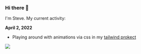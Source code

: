 ### Hi there 👋

<p>I'm Steve. My current activity:</p> 


<p><b>April 2, 2022</b></p>

<ul><li>Playing around with animations via css in my <a href="https://github.com/sbogucki12/bogoodski-nextjs-tailwind">tailwind prokect</a></li></ul>

<img src="https://bogoodski.blob.core.windows.net/bogoodski2022/animation-logo-gif.gif">









